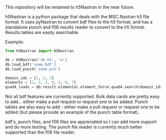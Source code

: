 This repository will be renamed to h5Nastran in the near future.

h5Nastran is a python package that deals with the MSC.Nastran h5 file format.  It uses pyNastran to convert bdf files to the h5 format, and has a standalone punch and f06 results reader to convert to the h5 format.  Results tables are easily searchable.

Example:
```python
from h5Nastran import H5Nastran

db = H5Nastran('db.h5', 'w')
db.load_bdf('some.bdf')
db.load_punch('some.pch')

domain_ids = [1, 2, 3]
elements = [1, 2, 3, 4, 5, 6, 7]
quad4_loads = db.result.elemental.element_force.quad4.search(domain_ids, elements)
```


Not all bdf features are currently supported.  Bulk data cards are pretty easy to add... either make a pull request or request one to be added.  Punch tables are also easy to add - either make a pull request or request one to be added (but please provide an example of the punch table format).

bdf's, punch files, and f06 files are appreciated so I can add more support and do more testing.  The punch file reader is currently much better supported than the f06 file reader.
